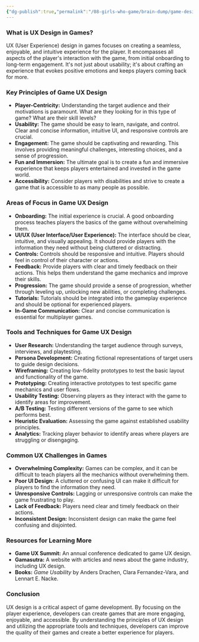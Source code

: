 ```yaml
---
{"dg-publish":true,"permalink":"/08-girls-who-game/brain-dump/game-design-notes/game-design/ux-design-for-games/","dgPassFrontmatter":true}
---
```


### What is UX Design in Games?

UX (User Experience) design in games focuses on creating a seamless, enjoyable, and intuitive experience for the player. It encompasses all aspects of the player's interaction with the game, from initial onboarding to long-term engagement. It's not just about usability; it's about crafting an experience that evokes positive emotions and keeps players coming back for more.

### Key Principles of Game UX Design

*   **Player-Centricity:** Understanding the target audience and their motivations is paramount. What are they looking for in this type of game? What are their skill levels?
*   **Usability:** The game should be easy to learn, navigate, and control. Clear and concise information, intuitive UI, and responsive controls are crucial.
*   **Engagement:** The game should be captivating and rewarding. This involves providing meaningful challenges, interesting choices, and a sense of progression.
*   **Fun and Immersion:** The ultimate goal is to create a fun and immersive experience that keeps players entertained and invested in the game world.
*   **Accessibility:** Consider players with disabilities and strive to create a game that is accessible to as many people as possible.

### Areas of Focus in Game UX Design

*   **Onboarding:** The initial experience is crucial. A good onboarding process teaches players the basics of the game without overwhelming them.
*   **UI/UX (User Interface/User Experience):** The interface should be clear, intuitive, and visually appealing. It should provide players with the information they need without being cluttered or distracting.
*   **Controls:** Controls should be responsive and intuitive. Players should feel in control of their character or actions.
*   **Feedback:** Provide players with clear and timely feedback on their actions. This helps them understand the game mechanics and improve their skills.
*   **Progression:** The game should provide a sense of progression, whether through leveling up, unlocking new abilities, or completing challenges.
*   **Tutorials:** Tutorials should be integrated into the gameplay experience and should be optional for experienced players.
*   **In-Game Communication:** Clear and concise communication is essential for multiplayer games.

### Tools and Techniques for Game UX Design

*   **User Research:** Understanding the target audience through surveys, interviews, and playtesting.
*   **Persona Development:** Creating fictional representations of target users to guide design decisions.
*   **Wireframing:** Creating low-fidelity prototypes to test the basic layout and functionality of the game.
*   **Prototyping:** Creating interactive prototypes to test specific game mechanics and user flows.
*   **Usability Testing:** Observing players as they interact with the game to identify areas for improvement.
*   **A/B Testing:** Testing different versions of the game to see which performs best.
*   **Heuristic Evaluation:** Assessing the game against established usability principles.
*   **Analytics:** Tracking player behavior to identify areas where players are struggling or disengaging.

### Common UX Challenges in Games

*   **Overwhelming Complexity:** Games can be complex, and it can be difficult to teach players all the mechanics without overwhelming them.
*   **Poor UI Design:** A cluttered or confusing UI can make it difficult for players to find the information they need.
*   **Unresponsive Controls:** Lagging or unresponsive controls can make the game frustrating to play.
*   **Lack of Feedback:** Players need clear and timely feedback on their actions.
*   **Inconsistent Design:** Inconsistent design can make the game feel confusing and disjointed.

### Resources for Learning More

*   **Game UX Summit:** An annual conference dedicated to game UX design.
*   **Gamasutra:** A website with articles and news about the game industry, including UX design.
*   **Books:** *Game Usability* by Anders Drachen, Clara Fernandez-Vara, and Lennart E. Nacke.

### Conclusion

UX design is a critical aspect of game development. By focusing on the player experience, developers can create games that are more engaging, enjoyable, and accessible. By understanding the principles of UX design and utilizing the appropriate tools and techniques, developers can improve the quality of their games and create a better experience for players.
